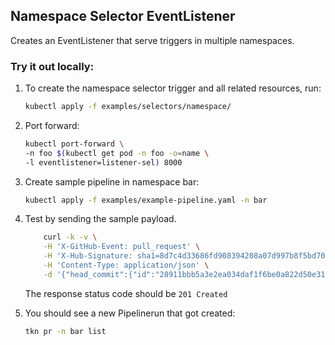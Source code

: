 ## Namespace Selector EventListener

Creates an EventListener that serve triggers in multiple namespaces.

### Try it out locally:

1. To create the namespace selector trigger and all related resources, run:

   ```bash
   kubectl apply -f examples/selectors/namespace/
   ```

2. Port forward:
   ```bash
   kubectl port-forward \
   -n foo $(kubectl get pod -n foo -o=name \
   -l eventlistener=listener-sel) 8000
   ```

3. Create sample pipeline in namespace bar:
   ```bash
   kubectl apply -f examples/example-pipeline.yaml -n bar
   ```

3. Test by sending the sample payload.

   ```bash
       curl -k -v \
       -H 'X-GitHub-Event: pull_request' \
       -H 'X-Hub-Signature: sha1=8d7c4d33686fd908394208a07d997b8f5bd70aa6' \
       -H 'Content-Type: application/json' \
       -d '{"head_commit":{"id":"28911bbb5a3e2ea034daf1f6be0a822d50e31e73"},"action": "opened", "pull_request":{"head":{"sha": "28911bbb5a3e2ea034daf1f6be0a822d50e31e73"}},"repository":{"clone_url": "https://github.com/tektoncd/triggers.git", "url":"https://github.com/tektoncd/triggers.git"}}' http://localhost:8000
      ```

   The response status code should be `201 Created`

4. You should see a new Pipelinerun that got created:

   ```bash
   tkn pr -n bar list
   ```

